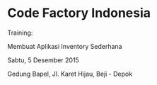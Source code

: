 Code Factory Indonesia
============================

Training: 

Membuat Aplikasi Inventory Sederhana

Sabtu, 5 Desember 2015

Gedung Bapel, Jl. Karet Hijau, Beji - Depok

